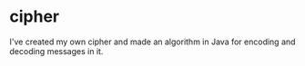 # cipher
I've created my own cipher and made an algorithm in Java for encoding and decoding messages in it.
